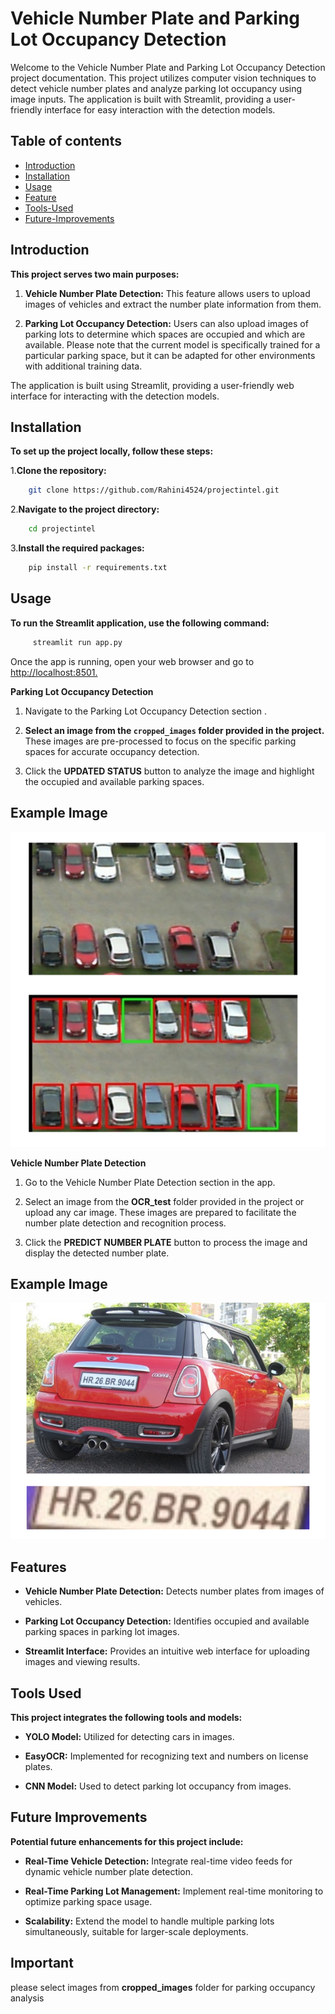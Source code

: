 # Vehicle Number Plate and Parking Lot Occupancy Detection
Welcome to the Vehicle Number Plate and Parking Lot Occupancy Detection project documentation. This project utilizes computer vision techniques to detect vehicle number plates and analyze parking lot occupancy using image inputs. The application is built with Streamlit, providing a user-friendly interface for easy interaction with the detection models.

## Table of contents
- [Introduction](#Introduction)
- [Installation](#Installation)
- [Usage](#Usage)
- [Feature](#Feature)
- [Tools-Used](#Toolds_Used)
- [Future-Improvements](#Future_Improvements)

## Introduction

**This project serves two main purposes:**

1. **Vehicle Number Plate Detection:** This feature allows users to upload images of vehicles and extract the number plate information from them.

2. **Parking Lot Occupancy Detection:** Users can also upload images of parking lots to determine which spaces are occupied and which are available. Please note that the current model is specifically trained for a particular parking space, but it can be adapted for other environments with additional training data.

The application is built using Streamlit, providing a user-friendly web interface for interacting with the detection models. 

## Installation

**To set up the project locally, follow these steps:**

1.**Clone the repository:**

```bash
    git clone https://github.com/Rahini4524/projectintel.git
```

2.**Navigate to the project directory:**

```bash
    cd projectintel
```

3.**Install the required packages:**

```bash
    pip install -r requirements.txt
```
## Usage

**To run the Streamlit application, use the following command:**

```bash
     streamlit run app.py
```
Once the app is running, open your web browser and go to [http://localhost:8501.](http://localhost:8501.)    

**Parking Lot Occupancy Detection**

1. Navigate to the Parking Lot Occupancy Detection section .

2. **Select an image from the `cropped_images` folder provided in the project.** These images are pre-processed to focus on the specific parking spaces for accurate occupancy detection.

3. Click the **UPDATED STATUS** button to analyze the image and highlight the occupied and available parking spaces.

## Example Image
![Parking Lot Occupancy Detection](readmephotos/2img.png)

**Vehicle Number Plate Detection**

1. Go to the Vehicle Number Plate Detection section in the app.

2. Select an image from the **OCR_test** folder provided in the project or upload any car image. These images are prepared to facilitate the number plate detection and recognition process.

3. Click the **PREDICT NUMBER PLATE** button to process the image and display the detected number plate.

## Example Image
![License Plate Recognition](readmephotos/3img.png)

## Features

- **Vehicle Number Plate Detection:** Detects number plates from images of vehicles.

- **Parking Lot Occupancy Detection:**  Identifies occupied and available parking spaces in parking lot images.

- **Streamlit Interface:** Provides an intuitive web interface for uploading images and viewing results.

## Tools Used

**This project integrates the following tools and models:**

- **YOLO Model:** Utilized for detecting cars in images.

- **EasyOCR:** Implemented for recognizing text and numbers on license plates.

- **CNN Model:** Used to detect parking lot occupancy from images.

## Future Improvements

**Potential future enhancements for this project include:**

- **Real-Time Vehicle Detection:** Integrate real-time video feeds for dynamic vehicle number plate detection.

- **Real-Time Parking Lot Management:** Implement real-time monitoring to optimize parking space usage.

- **Scalability:** Extend the model to handle multiple parking lots simultaneously, suitable for larger-scale deployments.


## Important
please select images from **cropped_images** folder for parking occupancy analysis
